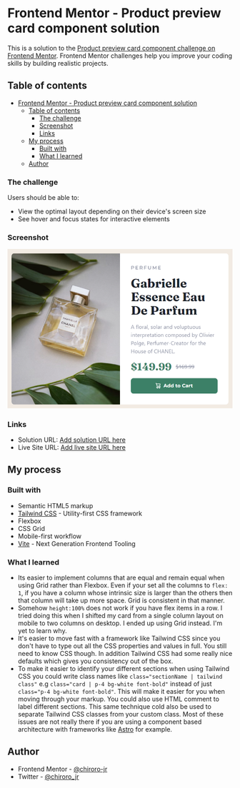 # Frontend Mentor - Product preview card component solution

This is a solution to the [Product preview card component challenge on Frontend Mentor](https://www.frontendmentor.io/challenges/product-preview-card-component-GO7UmttRfa). Frontend Mentor challenges help you improve your coding skills by building realistic projects.

## Table of contents

- [Frontend Mentor - Product preview card component solution](#frontend-mentor---product-preview-card-component-solution)
  - [Table of contents](#table-of-contents)
    - [The challenge](#the-challenge)
    - [Screenshot](#screenshot)
    - [Links](#links)
  - [My process](#my-process)
    - [Built with](#built-with)
    - [What I learned](#what-i-learned)
  - [Author](#author)

### The challenge

Users should be able to:

-   View the optimal layout depending on their device's screen size
-   See hover and focus states for interactive elements

### Screenshot

![](./design/desktop-live.png)

### Links

-   Solution URL: [Add solution URL here](https://your-solution-url.com)
-   Live Site URL: [Add live site URL here](https://your-live-site-url.com)

## My process

### Built with

-   Semantic HTML5 markup
-   [Tailwind CSS](https://tailwindcss.com/) - Utility-first CSS framework
-   Flexbox
-   CSS Grid
-   Mobile-first workflow
-   [Vite](https://vitejs.dev/) - Next Generation Frontend Tooling

### What I learned

-   Its easier to implement columns that are equal and remain equal when using Grid rather than Flexbox. Even if your set all the columns to `flex: 1`, if you have a column whose intrinsic size is larger than the others then that column will take up more space. Grid is consistent in that manner.
-   Somehow `height:100%` does not work if you have flex items in a row. I tried doing this when I shifted my card from a single column layout on mobile to two columns on desktop. I ended up using Grid instead. I'm yet to learn why.
-   It's easier to move fast with a framework like Tailwind CSS since you don't have to type out all the CSS properties and values in full. You still need to know CSS though. In addition Tailwind CSS had some really nice defaults which gives you consistency out of the box.
-   To make it easier to identify your different sections when using Tailwind CSS you could write class names like `class="sectionName | tailwind class"` e.g `class="card | p-4 bg-white font-bold"` instead of just `class="p-4 bg-white font-bold"`. This will make it easier for you when moving through your markup. You could also use HTML comment to label different sections. This same technique cold also be used to separate Tailwind CSS classes from your custom class. Most of these issues are not really there if you are using a component based architecture with frameworks like [Astro](https://astro.build/) for example.

## Author

-   Frontend Mentor - [@chiroro-jr](https://www.frontendmentor.io/profile/chiroro-jr)
-   Twitter - [@chiroro_jr](https://www.twitter.com/chiroro_jr)
